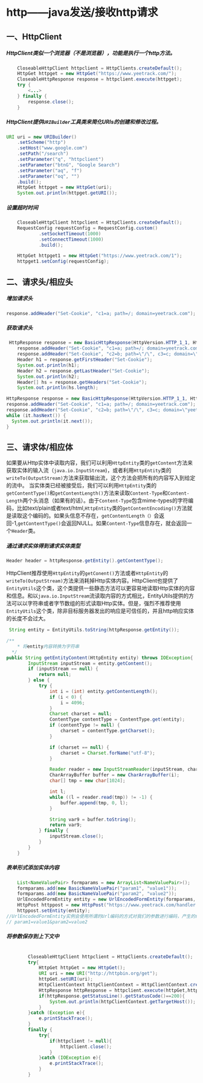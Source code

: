 # http——java发送/接收http请求

[ 参考文档]: https://www.yeetrack.com/?p=779



## 一、HttpClient

##### HttpClient类似一个浏览器（不是浏览器），功能是执行一个http方法。

```java
    CloseableHttpClient httpclient = HttpClients.createDefault();
    HttpGet httpget = new HttpGet("https://www.yeetrack.com/");
    CloseableHttpResponse response = httpclient.execute(httpget);
    try {
        <...>
    } finally {
        response.close();
    }
```

##### HttpClient提供`URIBuilder`工具类来简化URIs的创建和修改过程。

```java
URI uri = new URIBuilder()
    .setScheme("http")
    .setHost("www.google.com")
    .setPath("/search")
    .setParameter("q", "httpclient")
    .setParameter("btnG", "Google Search")
    .setParameter("aq", "f")
    .setParameter("oq", "")
    .build();
    HttpGet httpget = new HttpGet(uri);
    System.out.println(httpget.getURI());
```

##### 设置超时时间

```java
  	CloseableHttpClient httpclient = HttpClients.createDefault();
    RequestConfig requestConfig = RequestConfig.custom()
            .setSocketTimeout(1000)
            .setConnectTimeout(1000)
            .build();

    HttpGet httpget1 = new HttpGet("https://www.yeetrack.com/1");
    httpget1.setConfig(requestConfig);
```

## 二、请求头/相应头

##### 增加请求头

```java
response.addHeader("Set-Cookie", "c1=a; path=/; domain=yeetrack.com");
```

##### 获取请求头

```java
 HttpResponse response = new BasicHttpResponse(HttpVersion.HTTP_1_1, HttpStatus.SC_OK, "OK");
    response.addHeader("Set-Cookie", "c1=a; path=/; domain=yeetrack.com");
    response.addHeader("Set-Cookie", "c2=b; path=\"/\", c3=c; domain=\"yeetrack.com\"");
    Header h1 = response.getFirstHeader("Set-Cookie");
    System.out.println(h1);
    Header h2 = response.getLastHeader("Set-Cookie");
    System.out.println(h2);
    Header[] hs = response.getHeaders("Set-Cookie");
    System.out.println(hs.length);
```

```java
HttpResponse response = new BasicHttpResponse(HttpVersion.HTTP_1_1, HttpStatus.SC_OK, "OK");
response.addHeader("Set-Cookie", "c1=a; path=/; domain=yeetrack.com");
response.addHeader("Set-Cookie", "c2=b; path=\"/\", c3=c; domain=\"yeetrack.com\""); HeaderIterator it = response.headerIterator("Set-Cookie");
while (it.hasNext()) { 
  System.out.println(it.next()); 
} 
```

## 三、请求体/相应体

如果要从Http实体中读取内容，我们可以利用`HttpEntity`类的`getContent`方法来获取实体的输入流（`java.io.InputStream`)，或者利用`HttpEntity`类的`writeTo(OutputStream)`方法来获取输出流，这个方法会把所有的内容写入到给定的流中。
当实体类已经被接受后，我们可以利用`HttpEntity`类的`getContentType()`和`getContentLength()`方法来读取`Content-Type`和`Content-Length`两个头消息（如果有的话）。由于`Content-Type`包含mime-types的字符编码，比如text/plain或者text/html,`HttpEntity`类的`getContentEncoding()`方法就是读取这个编码的。如果头信息不存在，`getContentLength（）`会返回-1,`getContentType()`会返回NULL。如果`Content-Type`信息存在，就会返回一个`Header`类。

##### 通过请求实体得到请求实体类型

```java
Header header = httpResponse.getEntity().getContentType();
```

HttpClient推荐使用`HttpEntity`的`getConent()`方法或者`HttpEntity`的`writeTo(OutputStream)`方法来消耗掉Http实体内容。HttpClient也提供了`EntityUtils`这个类，这个类提供一些静态方法可以更容易地读取Http实体的内容和信息。和以`java.io.InputStream`流读取内容的方式相比，EntityUtils提供的方法可以以字符串或者字节数组的形式读取Http实体。但是，强烈不推荐使用`EntityUtils`这个类，除非目标服务器发出的响应是可信任的，并且http响应实体的长度不会过大。

```java
 String entity = EntityUtils.toString(httpResponse.getEntity());
```

```java
/**
	* 将entity内容转换为字符串
  */
public String getEntityContent(HttpEntity entity) throws IOException{
        InputStream inputStream = entity.getContent();
        if (inputStream == null) {
            return null;
        } else {
            try {
                int i = (int) entity.getContentLength();
                if (i < 0) {
                    i = 4096;
                }
                Charset charset = null;
                ContentType contentType = ContentType.get(entity);
                if (contentType != null) {
                    charset = contentType.getCharset();
                }

                if (charset == null) {
                    charset = Charset.forName("utf-8");
                }

                Reader reader = new InputStreamReader(inputStream, charset);
                CharArrayBuffer buffer = new CharArrayBuffer(i);
                char[] tmp = new char[1024];

                int l;
                while ((l = reader.read(tmp)) != -1) {
                    buffer.append(tmp, 0, l);
                }

                String var9 = buffer.toString();
                return var9;
            } finally {
                inputStream.close();
            }
        }
    }
```



##### 表单形式添加实体内容

```java
    List<NameValuePair> formparams = new ArrayList<NameValuePair>();
    formparams.add(new BasicNameValuePair("param1", "value1"));
    formparams.add(new BasicNameValuePair("param2", "value2"));
    UrlEncodedFormEntity entity = new UrlEncodedFormEntity(formparams, Consts.UTF_8);
    HttpPost httppost = new HttpPost("https://www.yeetrack.com/handler.do");
    httppost.setEntity(entity);
//UrlEncodedFormEntity实例会使用所谓的Url编码的方式对我们的参数进行编码，产生的结果如下：
// param1=value1&param2=value2
```

##### 将参数保存到上下文中

```java

        CloseableHttpClient httpclient = HttpClients.createDefault();
        try{
            HttpGet httpGet = new HttpGet();
            URI uri = new URI("http://httpbin.org/get");
            httpGet.setURI(uri);
            HttpClientContext httpClientContext = HttpClientContext.create();
            HttpResponse httpResponse = httpclient.execute(httpGet,httpClientContext);
            if(httpResponse.getStatusLine().getStatusCode()==200){
                System.out.println(httpClientContext.getTargetHost());
            }
        }catch (Exception e){
            e.printStackTrace();
        }
        finally {
            try{
                if(httpclient != null){
                    httpclient.close();
                }
            }catch (IOException e){
                e.printStackTrace();
            }
        }
```

